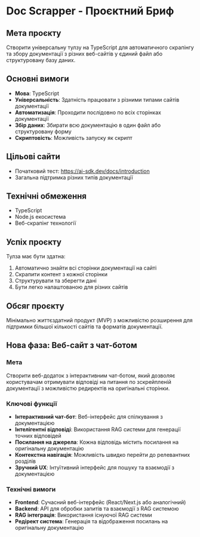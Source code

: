 # Doc Scrapper - Проєктний Бриф

## Мета проєкту
Створити універсальну тулзу на TypeScript для автоматичного скрапінгу та збору документації з різних веб-сайтів у єдиний файл або структуровану базу даних.

## Основні вимоги
- **Мова**: TypeScript
- **Універсальність**: Здатність працювати з різними типами сайтів документації
- **Автоматизація**: Проходити послідовно по всіх сторінках документації
- **Збір даних**: Збирати всю документацію в один файл або структуровану форму
- **Скриптовість**: Можливість запуску як скрипт

## Цільові сайти
- Початковий тест: https://ai-sdk.dev/docs/introduction
- Загальна підтримка різних типів документації

## Технічні обмеження
- TypeScript
- Node.js екосистема
- Веб-скрапінг технології

## Успіх проєкту
Тулза має бути здатна:
1. Автоматично знайти всі сторінки документації на сайті
2. Скрапити контент з кожної сторінки
3. Структурувати та зберегти дані
4. Бути легко налаштованою для різних сайтів

## Обсяг проєкту
Мінімально життєздатний продукт (MVP) з можливістю розширення для підтримки більшої кількості сайтів та форматів документації.

## Нова фаза: Веб-сайт з чат-ботом

### Мета
Створити веб-додаток з інтерактивним чат-ботом, який дозволяє користувачам отримувати відповіді на питання по зскрейпленій документації з можливістю редиректів на оригінальні сторінки.

### Ключові функції
- **Інтерактивний чат-бот**: Веб-інтерфейс для спілкування з документацією
- **Інтелігентні відповіді**: Використання RAG системи для генерації точних відповідей
- **Посилання на джерела**: Кожна відповідь містить посилання на оригінальну документацію
- **Контекстна навігація**: Можливість швидко перейти до релевантних розділів
- **Зручний UX**: Інтуїтивний інтерфейс для пошуку та взаємодії з документацією

### Технічні вимоги
- **Frontend**: Сучасний веб-інтерфейс (React/Next.js або аналогічний)
- **Backend**: API для обробки запитів та взаємодії з RAG системою
- **RAG інтеграція**: Використання існуючої RAG системи
- **Редірект система**: Генерація та відображення посилань на оригінальну документацію 